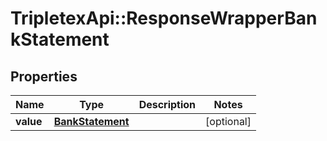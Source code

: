 # TripletexApi::ResponseWrapperBankStatement

## Properties
Name | Type | Description | Notes
------------ | ------------- | ------------- | -------------
**value** | [**BankStatement**](BankStatement.md) |  | [optional] 


